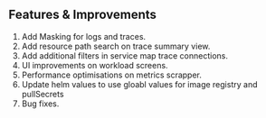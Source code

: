 ## Features & Improvements
1. Add Masking for logs and traces.
1. Add resource path search on trace summary view.
1. Add additional filters in service map trace connections.
1. UI improvements on workload screens.
1. Performance optimisations on metrics scrapper.
1. Update helm values to use gloabl values for image registry and pullSecrets
1. Bug fixes.
